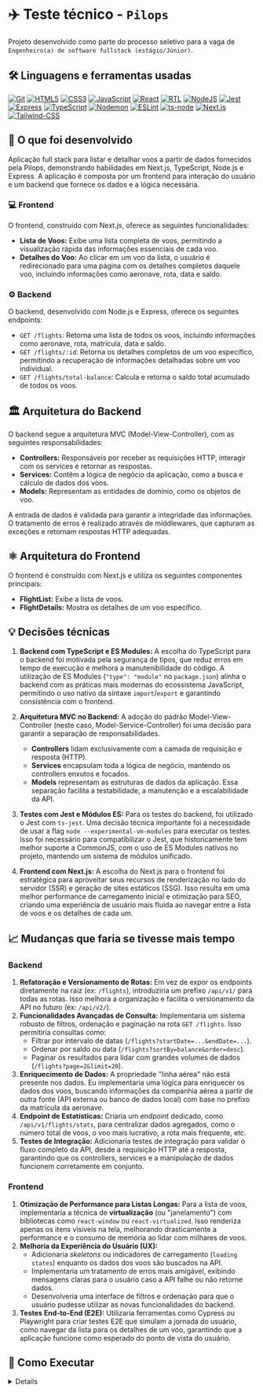 # ✈️ Teste técnico - `Pilops`

Projeto desenvolvido como parte do processo seletivo para a vaga de `Engenheiro(a) de software fullstack (estágio/Júnior)`.

## 🛠️ Linguagens e ferramentas usadas

[![Git][Git-logo]][Git-url]
[![HTML5][HTML5-logo]][HTML5-url]
[![CSS3][CSS3-logo]][CSS3-url]
[![JavaScript][JavaScript-logo]][JavaScript-url]
[![React][React-logo]][React-url]
[![RTL][RTL-logo]][RTL-url]
[![NodeJS][NodeJS-logo]][NodeJS-url]
[![Jest][Jest-logo]][Jest-url]
[![Express][Express-logo]][Express-url]
[![TypeScript][TypeScript-logo]][TypeScript-url]
[![Nodemon][Nodemon-logo]][Nodemon-url]
[![ESLint][ESLint-logo]][ESLint-url]
[![ts-node][ts-node-logo]][ts-node-url]
[![Next.js][Next.js-logo]][Next.js-url]
[![Tailwind-CSS][Tailwind-CSS-logo]][Tailwind-CSS-url]

## 📝 O que foi desenvolvido

Aplicação full stack para listar e detalhar voos a partir de dados fornecidos pela Pilops, demonstrando habilidades em Next.js, TypeScript, Node.js e Express. A aplicação é composta por um frontend para interação do usuário e um backend que fornece os dados e a lógica necessária.

### 💻 Frontend

O frontend, construído com Next.js, oferece as seguintes funcionalidades:

- **Lista de Voos:** Exibe uma lista completa de voos, permitindo a visualização rápida das informações essenciais de cada voo.
- **Detalhes do Voo:** Ao clicar em um voo da lista, o usuário é redirecionado para uma página com os detalhes completos daquele voo, incluindo informações como aeronave, rota, data e saldo.

### ⚙️ Backend

O backend, desenvolvido com Node.js e Express, oferece os seguintes endpoints:

- `GET /flights`: Retorna uma lista de todos os voos, incluindo informações como aeronave, rota, matrícula, data e saldo.
- `GET /flights/:id`: Retorna os detalhes completos de um voo específico, permitindo a recuperação de informações detalhadas sobre um voo individual.
- `GET /flights/total-balance`: Calcula e retorna o saldo total acumulado de todos os voos.

## 🏛️ Arquitetura do Backend

O backend segue a arquitetura MVC (Model-View-Controller), com as seguintes responsabilidades:

- **Controllers:** Responsáveis por receber as requisições HTTP, interagir com os services e retornar as respostas.
- **Services:** Contêm a lógica de negócio da aplicação, como a busca e cálculo de dados dos voos.
- **Models:** Representam as entidades de domínio, como os objetos de voo.

A entrada de dados é validada para garantir a integridade das informações. O tratamento de erros é realizado através de middlewares, que capturam as exceções e retornam respostas HTTP adequadas.

## ⚛️ Arquitetura do Frontend

O frontend é construído com Next.js e utiliza os seguintes componentes principais:

- **FlightList:** Exibe a lista de voos.
- **FlightDetails:** Mostra os detalhes de um voo específico.

## 💡 Decisões técnicas

1. **Backend com TypeScript e ES Modules:** A escolha do TypeScript para o backend foi motivada pela segurança de tipos, que reduz erros em tempo de execução e melhora a manutenibilidade do código. A utilização de ES Modules (`"type": "module"` no `package.json`) alinha o backend com as práticas mais modernas do ecossistema JavaScript, permitindo o uso nativo da sintaxe `import`/`export` e garantindo consistência com o frontend.

2. **Arquitetura MVC no Backend:** A adoção do padrão Model-View-Controller (neste caso, Model-Service-Controller) foi uma decisão para garantir a separação de responsabilidades.
    - **Controllers** lidam exclusivamente com a camada de requisição e resposta (HTTP).
    - **Services** encapsulam toda a lógica de negócio, mantendo os controllers enxutos e focados.
    - **Models** representam as estruturas de dados da aplicação.
    Essa separação facilita a testabilidade, a manutenção e a escalabilidade da API.

3. **Testes com Jest e Módulos ES:** Para os testes do backend, foi utilizado o Jest com `ts-jest`. Uma decisão técnica importante foi a necessidade de usar a flag `node --experimental-vm-modules` para executar os testes. Isso foi necessário para compatibilizar o Jest, que historicamente tem melhor suporte a CommonJS, com o uso de ES Modules nativos no projeto, mantendo um sistema de módulos unificado.

4. **Frontend com Next.js:** A escolha do Next.js para o frontend foi estratégica para aproveitar seus recursos de renderização no lado do servidor (SSR) e geração de sites estáticos (SSG). Isso resulta em uma melhor performance de carregamento inicial e otimização para SEO, criando uma experiência de usuário mais fluida ao navegar entre a lista de voos e os detalhes de cada um.

## 📈 Mudanças que faria se tivesse mais tempo

### Backend

1. **Refatoração e Versionamento de Rotas:** Em vez de expor os endpoints diretamente na raiz (ex: `/flights`), introduziria um prefixo `/api/v1/` para todas as rotas. Isso melhora a organização e facilita o versionamento da API no futuro (ex: `/api/v2/`).
2. **Funcionalidades Avançadas de Consulta:** Implementaria um sistema robusto de filtros, ordenação e paginação na rota `GET /flights`. Isso permitiria consultas como:
    - Filtrar por intervalo de datas (`/flights?startDate=...&endDate=...`).
    - Ordenar por saldo ou data (`/flights?sortBy=balance&order=desc`).
    - Paginar os resultados para lidar com grandes volumes de dados (`/flights?page=2&limit=20`).
3. **Enriquecimento de Dados:** A propriedade "linha aérea" não está presente nos dados. Eu implementaria uma lógica para enriquecer os dados dos voos, buscando informações da companhia aérea a partir de outra fonte (API externa ou banco de dados local) com base no prefixo da matrícula da aeronave.
4. **Endpoint de Estatísticas:** Criaria um endpoint dedicado, como `/api/v1/flights/stats`, para centralizar dados agregados, como o número total de voos, o voo mais lucrativo, a rota mais frequente, etc.
5. **Testes de Integração:** Adicionaria testes de integração para validar o fluxo completo da API, desde a requisição HTTP até a resposta, garantindo que os controllers, services e a manipulação de dados funcionem corretamente em conjunto.

### Frontend

1. **Otimização de Performance para Listas Longas:** Para a lista de voos, implementaria a técnica de **virtualização** (ou "janelamento") com bibliotecas como `react-window` ou `react-virtualized`. Isso renderiza apenas os itens visíveis na tela, melhorando drasticamente a performance e o consumo de memória ao lidar com milhares de voos.
2. **Melhoria da Experiência do Usuário (UX):**
    - Adicionaria *skeletons* ou indicadores de carregamento (`loading states`) enquanto os dados dos voos são buscados na API.
    - Implementaria um tratamento de erros mais amigável, exibindo mensagens claras para o usuário caso a API falhe ou não retorne dados.
    - Desenvolveria uma interface de filtros e ordenação para que o usuário pudesse utilizar as novas funcionalidades do backend.
3. **Testes End-to-End (E2E):** Utilizaria ferramentas como Cypress ou Playwright para criar testes E2E que simulam a jornada do usuário, como navegar da lista para os detalhes de um voo, garantindo que a aplicação funcione como esperado do ponto de vista do usuário.

## 🚀 Como Executar

<details>

1. **Clone o repositório:**

    ```bash
    git clone https://github.com/ludson96/teste-tecnico-pilops.git
    ```

### ⚙️ Backend

1. Pré-requisitos: Certifique-se de ter o Node.js instalado em sua máquina.

2. Navegue até a pasta `backend`:

    ```bash
    cd backend
    ```

3. Instale as dependências:

    ```bash
    npm install
    ```

4. Execute o servidor:

    ```bash
    npm run dev
    ```

O backend estará rodando na porta 3001.

### ⚛️ Frontend

1. Navegue até a pasta `frontend`:

    ```bash
    cd frontend
    ```

2. Instale as dependências:

    ```bash
    npm install
    ```

3. Execute o servidor de desenvolvimento:

    ```bash
    npm run dev
    ```

O frontend estará rodando na porta 3000.

- Certifique-se de que o backend esteja rodando antes de iniciar o frontend, pois o frontend depende da API do backend para exibir os dados dos voos.

</details>

[HTML5-logo]: https://img.shields.io/badge/html5-%23E34F26.svg?style=for-the-badge&logo=html5&logoColor=white
[HTML5-url]: https://developer.mozilla.org/pt-BR/docs/Web/HTML
[CSS3-logo]: https://img.shields.io/badge/css3-%231572B6.svg?style=for-the-badge&logo=css3&logoColor=white
[CSS3-url]: https://developer.mozilla.org/pt-BR/docs/Web/CSS
[JavaScript-logo]: https://img.shields.io/badge/javascript-%23323330.svg?style=for-the-badge&logo=javascript&logoColor=%23F7DF1E
[JavaScript-url]: https://www.javascript.com/
[React-logo]: https://img.shields.io/badge/react-%2320232a.svg?style=for-the-badge&logo=react&logoColor=%2361DAFB
[React-url]: https://reactjs.org
[RTL-logo]: https://img.shields.io/badge/-TestingLibrary-%23E33332?style=for-the-badge&logo=testing-library&logoColor=white
[RTL-url]: https://testing-library.com/
[NodeJS-logo]: https://img.shields.io/badge/node.js-6DA55F?style=for-the-badge&logo=node.js&logoColor=white
[NodeJS-url]: https://nodejs.org/en/
[Jest-logo]: https://img.shields.io/badge/-jest-%23C21325?style=for-the-badge&logo=jest&logoColor=white
[Jest-url]: https://jestjs.io
[Git-logo]: https://img.shields.io/badge/git-%23F05033.svg?style=for-the-badge&logo=git&logoColor=white
[Git-url]: https://git-scm.com
[Express-logo]: https://img.shields.io/badge/express.js-%23404d59.svg?style=for-the-badge&logo=express&logoColor=%2361DAFB
[Express-url]: https://expressjs.com
[TypeScript-logo]: https://img.shields.io/badge/typescript-%23007ACC.svg?style=for-the-badge&logo=typescript&logoColor=white
[TypeScript-url]: https://www.typescriptlang.org/
[Nodemon-logo]: https://img.shields.io/badge/Nodemon-76D04B?logo=nodemon&logoColor=fff&style=for-the-badge
[Nodemon-url]: https://www.npmjs.com/package/nodemon
[ESLint-logo]: https://img.shields.io/badge/ESLint-4B3263?style=for-the-badge&logo=eslint&logoColor=white
[ESLint-url]: https://eslint.org/
[ts-node-logo]: https://img.shields.io/badge/ts--node-3178C6?logo=tsnode&logoColor=fff&style=for-the-badge
[ts-node-url]: https://www.npmjs.com/package/ts-node-dev
[Next.js-logo]: https://img.shields.io/badge/Next-black?style=for-the-badge&logo=next.js&logoColor=white
[Next.js-url]: https://nextjs.org/
[Tailwind-CSS-logo]: https://img.shields.io/badge/tailwindcss-%2338B2AC.svg?style=for-the-badge&logo=tailwind-css&logoColor=white
[Tailwind-CSS-url]: https://tailwindcss.com/

